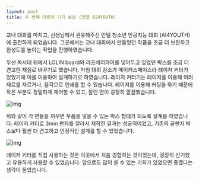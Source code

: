 ```yaml
---
layout: post
title: 두 번째 대회와 기기 보완 (인텔 AI4YOUTH)
---
```


교내 대회를 마치고, 선생님께서 권유해주신 인텔 청소년 인공지능 대회 (AI4YOUTH) 에 출전하게 되었습니다. 그곳에서는 교내 대회에서 만들었던 작품을 조금 더 보완하고 완성도를 높이는 작업을 진행하였습니다.

우선 독서대 뒤에서 LOLIN board와 라즈베리파이를 넣어두고 있었던 박스를 조금 더 견고한 재질로 바꾸기로 했습니다. 마침 대회 장소가 메이커스페이스라 레이저 커터가 있었기에 이를 이용하여 설계하기로 하였습니다. 레이저 커터기는 레이저를 이용해 여러 재료를 자르거나, 음각으로 인쇄를 할 수 있습니다. 레이저를 이용해 커팅을 하기 때문에 작은 부분도 정밀하게 제어할 수 있고, 잘린 면이 굉장히 깔끔했습니다.

![img](https://lh3.googleusercontent.com/0WD13obY94Qrsxcw2ls6-In4lZJWSxykVrYO67sdBY_s14aE5tZy9hI-YNJ3okYDmefozDkeEew-l098RKSLfIBRBxgHF1iNrllHNDdLLJd4zDiN9SYoiqINaBCblB_r6499Vvqp)

위와 같이 각 면들을 끼우면 부품을 넣을 수 있는 박스 형태가 되도록 설계를 하였습니다. 레이저 커터로 3mm 판자를 잘라서 제작한 결과는 성공적이었고, 기존의 골판지 박스보다 훨씬 더 견고하고 안정적인 설계를 할 수 있었습니다.

![img](https://lh4.googleusercontent.com/1r12kcbze5AjswAbaXe5ez87sE6IQITrlCGLC4aSAuM8TJqjsCEnSw8t0OLqZggBKnRSuGWAmGWObdOUbnjP2fjYANipIgHMBT-0ADuWOz3ywzdZlJWt-N9bpKkewgfkWLPMk5IS)

레이저 커터를 직접 사용하는 것은 이곳에서 처음 경험하는 것이었는데, 굉장히 신기했고 유용하게 사용할 수 있었습니다. 앞으로도 많이 쓸 수 있는 기회가 있었으면 좋겠다는 생각이 들었습니다.
